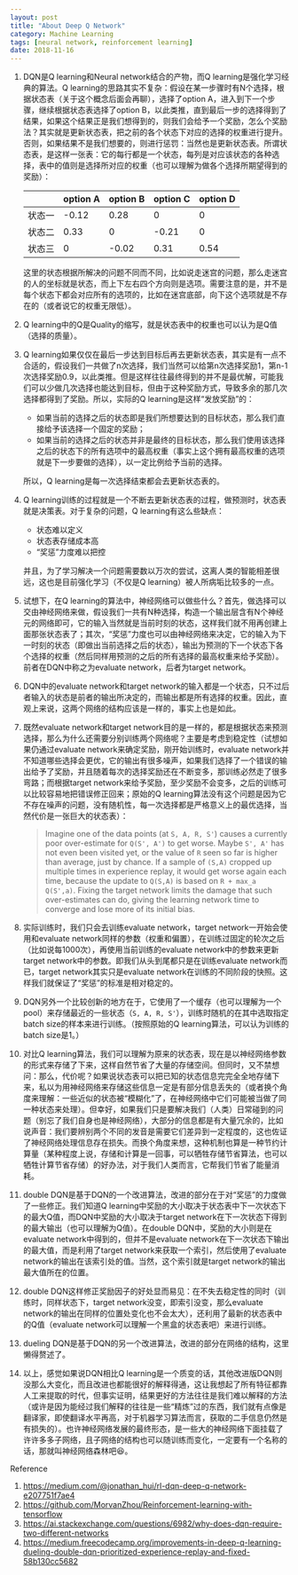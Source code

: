 ```yaml
---
layout: post
title: "About Deep Q Network"
category: Machine Learning
tags: [neural network, reinforcement learning]
date: 2018-11-16
---
```


1. DQN是Q learning和Neural network结合的产物，而Q learning是强化学习经典的算法。Q learning的思路其实不复杂：假设在某一步骤时有N个选择，根据状态表（关于这个概念后面会再聊），选择了option A，进入到下一个步骤，继续根据状态表选择了option B，以此类推，直到最后一步的选择得到了结果，如果这个结果正是我们想得到的，则我们会给予一个奖励，怎么个奖励法？其实就是更新状态表，把之前的各个状态下对应的选择的权重进行提升。否则，如果结果不是我们想要的，则进行惩罚：当然也是更新状态表。所谓状态表，是这样一张表：它的每行都是一个状态，每列是对应该状态的各种选择，表中的值则是选择所对应的权重（也可以理解为做各个选择所期望得到的奖励）：

   |       | option A | option B | option C | option D |
   | ------ | -------- | -------- | -------- | -------- |
   | 状态一 | -0.12 | 0.28 | 0      | 0       |
   | 状态二 | 0.33 | 0       | -0.21 | 0       |
   | 状态三 | 0       | -0.02 | 0.31 | 0.54 |

   这里的状态根据所解决的问题不同而不同，比如说走迷宫的问题，那么走迷宫的人的坐标就是状态，而上下左右四个方向则是选项。需要注意的是，并不是每个状态下都会对应所有的选项的，比如在迷宫底部，向下这个选项就是不存在的（或者说它的权重无限低）。

2. Q learning中的Q是Quality的缩写，就是状态表中的权重也可以认为是Q值（选择的质量）。

3. Q learning如果仅仅在最后一步达到目标后再去更新状态表，其实是有一点不合适的，假设我们一共做了n次选择，我们当然可以给第n次选择奖励1，第n-1次选择奖励0.9，以此类推。但是这样往往最终得到的并不是最优解，可能我们可以少做几次选择也能达到目标，但由于这种奖励方式，导致多余的那几次选择都得到了奖励。所以，实际的Q learning是这样“发放奖励”的：

   - 如果当前的选择之后的状态即是我们所想要达到的目标状态，那么我们直接给予该选择一个固定的奖励；
   - 如果当前的选择之后的状态并非是最终的目标状态，那么我们使用该选择之后的状态下的所有选项中的最高权重（事实上这个拥有最高权重的选项就是下一步要做的选择），以一定比例给予当前的选择。

   所以，Q learning是每一次选择结束都会去更新状态表的。

4. Q learning训练的过程就是一个不断去更新状态表的过程，做预测时，状态表就是决策表。对于复杂的问题，Q learning有这么些缺点：

   - 状态难以定义
   - 状态表存储成本高
   - “奖惩”力度难以把控

   并且，为了学习解决一个问题需要数以万次的尝试，这离人类的智能相差很远，这也是目前强化学习（不仅是Q learning）被人所病垢比较多的一点。

5. 试想下，在Q learning的算法中，神经网络可以做些什么？首先，做选择可以交由神经网络来做，假设我们一共有N种选择，构造一个输出层含有N个神经元的网络即可，它的输入当然就是当前时刻的状态，这样我们就不用再创建上面那张状态表了；其次，“奖惩”力度也可以由神经网络来决定，它的输入为下一时刻的状态（即做出当前选择之后的状态），输出为预测的下一个状态下各个选择的权重（然后同样用预测的之后的所有选择的最高权重来给予奖励）。前者在DQN中称之为evaluate network，后者为target network。
   <!--break-->

6. DQN中的evaluate network和target network的输入都是一个状态，只不过后者输入的状态是前者的输出所决定的，而输出都是所有选择的权重。因此，直观上来说，这两个网络的结构应该是一样的，事实上也是如此。

7. 既然evaluate network和target network目的是一样的，都是根据状态来预测选择，那么为什么还需要分别训练两个网络呢？主要是考虑到稳定性（试想如果仍通过evaluate network来确定奖励，刚开始训练时，evaluate network并不知道哪些选择会更优，它的输出有很多噪声，如果我们选择了一个错误的输出给予了奖励，并且随着每次的选择奖励还在不断变多，那训练必然走了很多弯路；而根据target network来给予奖励，至少奖励不会变多，之后的训练可以比较容易地把错误修正回来；原始的Q learning算法没有这个问题是因为它不存在噪声的问题，没有随机性，每一次选择都是严格意义上的最优选择，当然代价是一张巨大的状态表）：

   >  Imagine one of the data points (at `S, A, R, S'`) causes a currently poor over-estimate for `Q(S', A')` to get worse. Maybe `S', A'` has not even been visited yet, or the value of `R` seen so far is higher than average, just by chance. If a sample of `(S,A)` cropped up multiple times in experience replay, it would get worse again each time, because the update to `Q(S,A)` is based on `R + max_a Q(S',a)`. Fixing the target network limits the damage that such over-estimates can do, giving the learning network time to converge and lose more of its initial bias.

8. 实际训练时，我们只会去训练evaluate network，target network一开始会使用和evaluate network同样的参数（权重和偏置），在训练过固定的轮次之后（比如说每1000次），再使用当前训练的evaluate network中的参数来更新target network中的参数。即我们从头到尾都只是在训练evaluate network而已，target network其实只是evaluate network在训练的不同阶段的快照。这样我们就保证了“奖惩”的标准是相对稳定的。

9. DQN另外一个比较创新的地方在于，它使用了一个缓存（也可以理解为一个pool）来存储最近的一些状态（`S, A, R, S'`），训练时随机的在其中选取指定batch size的样本来进行训练。（按照原始的Q learning算法，可以认为训练的batch size是1。）

10. 对比Q learning算法，我们可以理解为原来的状态表，现在是以神经网络参数的形式来存储了下来，这样自然节省了大量的存储空间。但同时，又不禁想问：那么，代价呢？如果说状态表可以把已知的状态信息完完全全地存储下来，私以为用神经网络来存储这些信息一定是有部分信息丢失的（或者换个角度来理解：一些近似的状态被“模糊化”了，在神经网络中它们可能被当做了同一种状态来处理）。但幸好，如果我们只是要解决我们（人类）日常碰到的问题（别忘了我们自身也是神经网络），大部分的信息都是有大量冗余的，比如说声音：我们要辨别两个不同的发音是需要它们差异到一定程度的，这也佐证了神经网络处理信息存在损失。而换个角度来想，这种机制也算是一种节约计算量（某种程度上说，存储和计算是一回事，可以牺牲存储节省算法，也可以牺牲计算节省存储）的好办法，对于我们人类而言，它帮我们节省了能量消耗。

11. double DQN是基于DQN的一个改进算法，改进的部分在于对“奖惩”的力度做了一些修正。我们知道Q learning中奖励的大小取决于状态表中下一次状态下的最大Q值，而DQN中奖励的大小取决于target network在下一次状态下得到的最大输出（也可以理解为Q值）。在double DQN中，奖励的大小则是在evaluate network中得到的，但并不是evaluate network在下一次状态下输出的最大值，而是利用了target network来获取一个索引，然后使用了evaluate network的输出在该索引处的值。当然，这个索引就是target network的输出最大值所在的位置。

12. double DQN这样修正奖励因子的好处显而易见：在不失去稳定性的同时（训练时，同样状态下，target network没变，即索引没变，那么evaluate network的输出在同样的位置处变化也不会太大），还利用了最新的状态表中的Q值（evaluate network可以理解一个黑盒的状态表吧）来进行训练。

13. dueling DQN是基于DQN的另一个改进算法，改进的部分在网络的结构，这里懒得赘述了。

14. 以上，感觉如果说DQN相比Q learning是一个质变的话，其他改进版DQN则没那么大变化，而且改进也都能很好的解释得通，这让我想起了所有特征都靠人工来提取的时代，但事实证明，结果更好的方法往往是我们难以解释的方法（或许是因为能经过我们解释的往往是一些“精炼”过的东西，我们就有点像是翻译家，即使翻译水平再高，对于机器学习算法而言，获取的二手信息仍然是有损失的）。也许神经网络发展的最终形态，是一些大的神经网络下面挂载了许许多多子网络，且子网络的结构也可以随训练而变化，一定要有一个名称的话，那就叫神经网络森林吧😆。



Reference

1. https://medium.com/@jonathan_hui/rl-dqn-deep-q-network-e207751f7ae4
2. https://github.com/MorvanZhou/Reinforcement-learning-with-tensorflow
3. https://ai.stackexchange.com/questions/6982/why-does-dqn-require-two-different-networks
4. https://medium.freecodecamp.org/improvements-in-deep-q-learning-dueling-double-dqn-prioritized-experience-replay-and-fixed-58b130cc5682